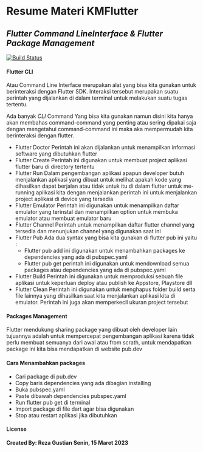 # Resume Materi KMFlutter
## _Flutter Command LineInterface & Flutter Package Management_

[![Build Status](https://travis-ci.org/joemccann/dillinger.svg?branch=master)](https://travis-ci.org/joemccann/dillinger)

#### Flutter CLI
Atau Command Line Interface merupakan alat yang bisa kita gunakan untuk berinteraksi dengan Flutter SDK. Interaksi tersebut merupakan suatu perintah yang dijalankan di dalam terminal untuk melakukan suatu tugas tertentu.

Ada banyak _CLI_ Command Yang bisa kita gunakan namun disini kita hanya akan membahas command-command yang penting atau sering dipakai saja dengan mengetahui command-command ini maka aka mempermudah kita berinteraksi dengan flutter.

- Flutter Doctor
Perintah ini akan dijalankan untuk menampilkan informasi software yang dibutuhkan flutter
- Flutter Create
Perintah ini digunakan untuk membuat project aplikasi flutter baru di directory tertentu
- Flutter Run
Dalam pengembangan aplikasi apapun developer butuh menjalankan aplikasi yang dibuat untuk melihat apakah kode yang dihasilkan dapat berjalan atau tidak untuk itu di dalam flutter untuk me-running aplikasi kita dengan menjalankan perintah ini untuk menjalankan project aplikasi di device yang tersedia	
- Flutter Emulator
Perintah ini digunakan untuk menampilkan daftar emulator yang terinstal dan menampilkan option untuk membuka emulator atau membuat emulator baru
- Flutter Channel
Perintah untuk menampilkan daftar flutter channel yang tersedia dan menunjukan channel yang digunakan saat ini 
- Flutter Pub
Ada dua syntax yang bisa kita gunakan di flutter pub ini yaitu :
	- Flutter pub add ini digunakan untuk  menambahkan packages ke dependencies yang ada di pubspec.yaml
	- Flutter pub get perintah ini digunakan untuk mendownload semua packages atau dependencies yang ada di pubspec.yaml
- Flutter Build
Perintah ini digunakan untuk memproduksi sebuah file aplikasi untuk keperluan deploy atau publish ke Appstore, Playstore dll
- Flutter Clean
Perintah ini digunakan untuk menghapus folder build serta file lainnya yang dihasilkan saat kita menjalankan aplikasi kita di emulator. Perintah ini juga akan memperkecil ukuran project tersebut

#### Packages Management
Flutter mendukung sharing package yang dibuat oleh developer lain tujuannya adalah untuk mempercepat pengembangan aplikasi karena tidak perlu membuat semuanya dari awal atau from scrath, untuk mendapatkan package ini kita bisa mendapatkan di website pub.dev

#### Cara Menambahkan packages 
- Cari package di pub.dev
- Copy baris dependencies yang ada dibagian installing 
- Buka pubspec.yaml
- Paste dibawah dependencies pubspec.yaml
- Run flutter pub get di terminal
- Import package di file dart agar bisa digunakan 
- Stop atau restart aplikasi jika dibutuhkan 

#### License

**Created By: Reza Gustian**
**Senin, 15 Maret 2023**